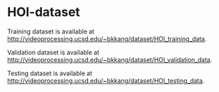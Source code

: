 # HOI-dataset

Training dataset is available at http://videoprocessing.ucsd.edu/~bkkang/dataset/HOI_training_data.

Validation dataset is available at http://videoprocessing.ucsd.edu/~bkkang/dataset/HOI_validation_data.

Testing dataset is available at http://videoprocessing.ucsd.edu/~bkkang/dataset/HOI_testing_data.
